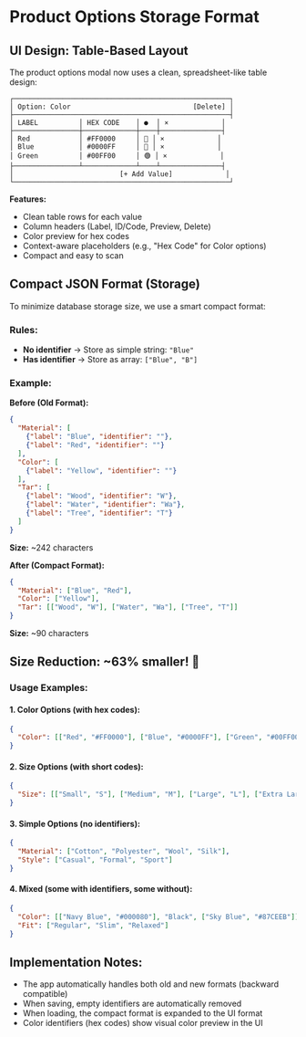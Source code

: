 # Product Options Storage Format

## UI Design: Table-Based Layout

The product options modal now uses a clean, spreadsheet-like table design:

```
┌─────────────────────────────────────────────────────┐
│ Option: Color                              [Delete] │
├─────────────────────────────────────────────────────┤
│ LABEL          │ HEX CODE    │ ●  │ ×             │
├────────────────┼─────────────┼────┼───────────────┤
│ Red            │ #FF0000     │ 🔴 │ ×             │
│ Blue           │ #0000FF     │ 🔵 │ ×             │
│ Green          │ #00FF00     │ 🟢 │ ×             │
├────────────────┴─────────────┴────┴───────────────┤
│                          [+ Add Value]             │
└─────────────────────────────────────────────────────┘
```

**Features:**
- Clean table rows for each value
- Column headers (Label, ID/Code, Preview, Delete)
- Color preview for hex codes
- Context-aware placeholders (e.g., "Hex Code" for Color options)
- Compact and easy to scan

## Compact JSON Format (Storage)

To minimize database storage size, we use a smart compact format:

### Rules:
- **No identifier** → Store as simple string: `"Blue"`
- **Has identifier** → Store as array: `["Blue", "B"]`

### Example:

**Before (Old Format):**
```json
{
  "Material": [
    {"label": "Blue", "identifier": ""},
    {"label": "Red", "identifier": ""}
  ],
  "Color": [
    {"label": "Yellow", "identifier": ""}
  ],
  "Tar": [
    {"label": "Wood", "identifier": "W"},
    {"label": "Water", "identifier": "Wa"},
    {"label": "Tree", "identifier": "T"}
  ]
}
```
**Size:** ~242 characters

**After (Compact Format):**
```json
{
  "Material": ["Blue", "Red"],
  "Color": ["Yellow"],
  "Tar": [["Wood", "W"], ["Water", "Wa"], ["Tree", "T"]]
}
```
**Size:** ~90 characters

## Size Reduction: **~63% smaller!** 🎉

### Usage Examples:

#### 1. Color Options (with hex codes):
```json
{
  "Color": [["Red", "#FF0000"], ["Blue", "#0000FF"], ["Green", "#00FF00"]]
}
```

#### 2. Size Options (with short codes):
```json
{
  "Size": [["Small", "S"], ["Medium", "M"], ["Large", "L"], ["Extra Large", "XL"]]
}
```

#### 3. Simple Options (no identifiers):
```json
{
  "Material": ["Cotton", "Polyester", "Wool", "Silk"],
  "Style": ["Casual", "Formal", "Sport"]
}
```

#### 4. Mixed (some with identifiers, some without):
```json
{
  "Color": [["Navy Blue", "#000080"], "Black", ["Sky Blue", "#87CEEB"]],
  "Fit": ["Regular", "Slim", "Relaxed"]
}
```

## Implementation Notes:

- The app automatically handles both old and new formats (backward compatible)
- When saving, empty identifiers are automatically removed
- When loading, the compact format is expanded to the UI format
- Color identifiers (hex codes) show visual color preview in the UI
